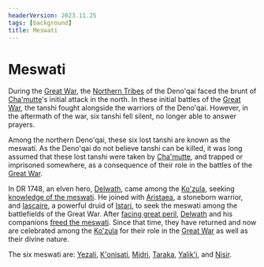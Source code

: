 ```yaml
---
headerVersion: 2023.11.25
tags: [background]
title: Meswati
---
```

# Meswati

During the [Great War](<../../../../events/1500s/great-war.md>), the [Northern Tribes](<../../../../groups/deno-qai-tribes/northern-tribes/northern-tribes.md>) of the Deno'qai faced the brunt of [Cha'mutte](<../../../../people/extraplanar-powers/cha-mutte.md>)'s initial attack in the north. In these initial battles of the [Great War](<../../../../events/1500s/great-war.md>), the tanshi fought alongside the warriors of the Deno'qai. However, in the aftermath of the war, six tanshi fell silent, no longer able to answer prayers. 

Among the northern Deno'qai, these six lost tanshi are known as the meswati. As the Deno'qai do not believe tanshi can be killed, it was long assumed that these lost tanshi were taken by [Cha'mutte](<../../../../people/extraplanar-powers/cha-mutte.md>), and trapped or imprisoned somewhere, as a consequence of their role in the battles of the [Great War](<../../../../events/1500s/great-war.md>). 


In DR 1748, an elven hero, [Delwath](<../../../../people/pcs/dunmar-fellowship/delwath.md>), came among the [Ko'zula](<../../../../groups/deno-qai-tribes/northern-tribes/ko-zula.md>), seeking [knowledge of the meswati](<../../../../campaigns/dunmari-frontier/session-notes/session-53-dufr.md>). He joined with [Aristaea](<../../../../people/pcs/dunmar-fellowship/guests/aristaea.md>), a stoneborn warrior, and [Iascaire](<../../../../people/pcs/dunmar-fellowship/guests/iascaire.md>), a powerful druid of [Istari](<../istari.md>), to seek the meswati among the battlefields of the Great War. After [facing great peril](<../../../../campaigns/dunmari-frontier/session-notes/session-54-dufr.md>), [Delwath](<../../../../people/pcs/dunmar-fellowship/delwath.md>) and his companions [freed the meswati](<../../../../campaigns/dunmari-frontier/session-notes/session-55-dufr.md>). Since that time, they have returned and now are celebrated among the [Ko'zula](<../../../../groups/deno-qai-tribes/northern-tribes/ko-zula.md>) for their role in the [Great War](<../../../../events/1500s/great-war.md>) as well as their divine nature.


The six meswati are: [Yezali](<./yezali.md>), [K'onisati](<./k-onisati.md>), [Midri](<./midri.md>), [Taraka](<./taraka.md>), [Yalik'i](<./yalik-i.md>), and [Nisir](<./nisir.md>). 